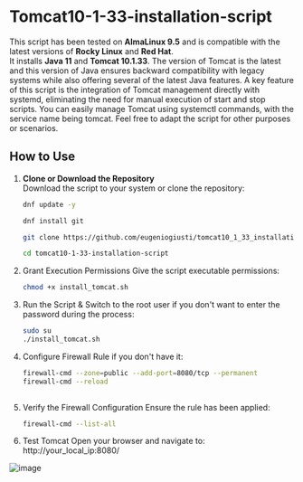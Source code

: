 # Tomcat10-1-33-installation-script

This script has been tested on **AlmaLinux 9.5** and is compatible with the latest versions of **Rocky Linux** and **Red Hat**.  
It installs **Java 11** and **Tomcat 10.1.33**.
The version of Tomcat is the latest and this version of Java ensures backward compatibility with legacy systems while also offering several of the latest Java features. A key feature of this script is the integration of Tomcat management directly with systemd, eliminating the need for manual execution of start and stop scripts. You can easily manage Tomcat using systemctl commands, with the service name being tomcat.
Feel free to adapt the script for other purposes or scenarios.

## How to Use

1. **Clone or Download the Repository**  
   Download the script to your system or clone the repository:
   ```bash
   dnf update -y
   
   dnf install git
   
   git clone https://github.com/eugeniogiusti/tomcat10_1_33_installation_script.git
   
   cd tomcat10-1-33-installation-script


2. Grant Execution Permissions
Give the script executable permissions:
   ```bash
   chmod +x install_tomcat.sh


4. Run the Script &
Switch to the root user if you don't want to enter the password during the process:
   ```bash
   sudo su
   ./install_tomcat.sh


6. Configure Firewall Rule if you don't have it:
   ```bash
   firewall-cmd --zone=public --add-port=8080/tcp --permanent
   firewall-cmd --reload
  

8. Verify the Firewall Configuration
Ensure the rule has been applied:
   ```bash
   firewall-cmd --list-all

   
10. Test Tomcat
Open your browser and navigate to:
http://your_local_ip:8080/

![image](https://github.com/user-attachments/assets/25843573-a6b8-438e-842b-ed828e7ea267)


